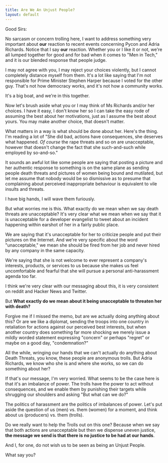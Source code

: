```yaml
---
title: Are We An Unjust People?
layout: default
---
```


Good Sirs:

No sarcasm or concern trolling here, I want to address something very important about **our** reaction to recent events concerning Pycon and Adria Richards. Notice that I say **our** reaction. Whether you or I like it or not, we're all lumped together for good and for bad when it comes to "Men in Tech," and it is our blended response that people judge.

I may not agree with you, I may reject your choices violently, but I cannot completely distance myself from them. It's a lot like saying that I'm not responsible for Prime Minister Stephen Harper because I voted for the other guy. That's not how democracy works, and it's not how a community works.

It's a big boat, and we're in this together.

Now let's brush aside what you or I may think of Ms Richards and/or her choices. I have it easy, I don't know her so I can take the easy rode of assuming the best about her motivations, just as I assume the best about yours. You may make another choice, that doesn't matter.

What matters in a way is what should be done about her. Here's the thing. I'm reading a lot of "She did bad, actions have consequences, she deserves what happened. *Of course* the rape threats and so on are unacceptable, however that doesn't change the fact that she such-and-such while employed by so-and-so."

It sounds an awful lot like some people are saying that posting a picture and her authentic response to something is on the same plane as sending people death threats and pictures of women being bound and mutilated, but let me assume that nobody would be so dismissive as to presume that complaining about perceived inappropriate behaviour is equivalent to vile insults and threats.

I have big hands, I will wave them furiously.

But what worries me is this. What exactly do we mean when we say death threats are unacceptable? It's very clear what we mean when we say that it is unacceptable for a developer evangelist to tweet about an incident happening within earshot of her in a fairly public place.

We are saying that it's unacceptable for her to criticize people and put their pictures on the Internet. And we're very specific about the word "unacceptable," we mean she should be fired from her job and never hired by any company in the same capacity.

We're saying that she is not welcome to ever represent a company's interests, products, or services to us because she makes us feel uncomfortable and fearful that she will pursue a personal anti-harassment agenda too far.

I think we're very clear with our messaging about this, it is very consistent on reddit and Hacker News and Twitter.

But **What exactly do we mean about it being unacceptable to threaten her with death?**

Forgive me if I missed the memo, but are we actually doing anything about this? Or are we like a diplomat, sending the troops into one country in retaliation for actions against our perceived best interests, but when another country does something far more shocking we merely issue a mildly worded statement expressing "concern" or perhaps "regret" or maybe on a good day, "condemnation?"

All the while, wringing our hands that we can't actually do anything about Death Threats, you know, these people are anonymous trolls. But Adria Richards, we know who she is and where she works, so we can do something about her?

If that's our message, I'm very worried. What seems to be the case here is that it's an imbalance of power. The trolls have the power to act without consequences, and we enable them by punishing their targets while shrugging our shoulders and asking "But what can we do?"

The politics of harassment are the politics of imbalances of power. Let's put aside the question of us (men) vs. them (women) for a moment, and think about us (producers) vs. them (trolls).

Do we really want to help the Trolls out on this one? Because when we say that both actions are unacceptable but then we dispense uneven justice, **the message we send is that there is no justice to be had at our hands**.

And I, for one, do not wish us to be seen as being an Unjust People.

What say you?